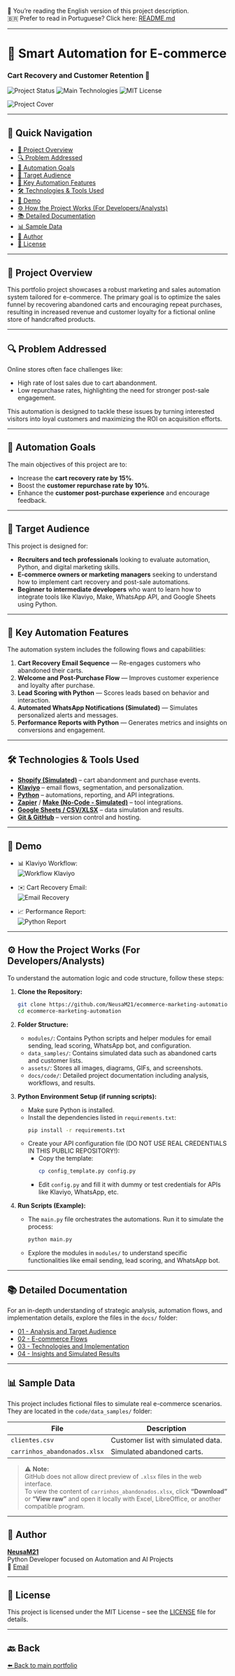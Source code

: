 📖 You’re reading the English version of this project description.  
🇧🇷 Prefer to read in Portuguese? Click here: [README.md](README.md)

---

# 🛒 Smart Automation for E-commerce

### Cart Recovery and Customer Retention 🚀

![Project Status](https://img.shields.io/badge/Status-In%20Development-orange)
![Main Technologies](https://img.shields.io/badge/Tech-Python%2C%20Klaviyo%2C%20Shopify%20(Conceptual)-blue)
![MIT License](https://img.shields.io/badge/License-MIT-green)

![Project Cover](capa-ecommerce.png)

---

## 🧭 Quick Navigation

- [📝 Project Overview](#-project-overview)
- [🔍 Problem Addressed](#-problem-addressed)
- [🎯 Automation Goals](#-automation-goals)
- [🎯 Target Audience](#-target-audience)
- [🚀 Key Automation Features](#-key-automation-features)
- [🛠️ Technologies & Tools Used](#️-technologies--tools-used)
- [🚀 Demo](#-demo)
- [⚙️ How the Project Works (For Developers/Analysts)](#️-how-the-project-works-for-developersanalysts)
- [📚 Detailed Documentation](#-detailed-documentation)
- [📊 Sample Data](#-sample-data)
- [👤 Author](#-author)
- [📄 License](#-license)

---

## 📝 Project Overview

This portfolio project showcases a robust marketing and sales automation system tailored for e-commerce. The primary goal is to optimize the sales funnel by recovering abandoned carts and encouraging repeat purchases, resulting in increased revenue and customer loyalty for a fictional online store of handcrafted products.

---

## 🔍 Problem Addressed

Online stores often face challenges like:

* High rate of lost sales due to cart abandonment.
* Low repurchase rates, highlighting the need for stronger post-sale engagement.

This automation is designed to tackle these issues by turning interested visitors into loyal customers and maximizing the ROI on acquisition efforts.

---

## 🎯 Automation Goals

The main objectives of this project are to:

* Increase the **cart recovery rate by 15%**.
* Boost the **customer repurchase rate by 10%**.
* Enhance the **customer post-purchase experience** and encourage feedback.

---

## 🎯 Target Audience

This project is designed for:

- **Recruiters and tech professionals** looking to evaluate automation, Python, and digital marketing skills.
- **E-commerce owners or marketing managers** seeking to understand how to implement cart recovery and post-sale automations.
- **Beginner to intermediate developers** who want to learn how to integrate tools like Klaviyo, Make, WhatsApp API, and Google Sheets using Python.

---

## 🚀 Key Automation Features

The automation system includes the following flows and capabilities:

1. **Cart Recovery Email Sequence** — Re-engages customers who abandoned their carts.
2. **Welcome and Post-Purchase Flow** — Improves customer experience and loyalty after purchase.
3. **Lead Scoring with Python** — Scores leads based on behavior and interaction.
4. **Automated WhatsApp Notifications (Simulated)** — Simulates personalized alerts and messages.
5. **Performance Reports with Python** — Generates metrics and insights on conversions and engagement.

---

## 🛠️ Technologies & Tools Used

- **[Shopify (Simulated)](https://www.shopify.com/)** – cart abandonment and purchase events.
- **[Klaviyo](https://www.klaviyo.com/)** – email flows, segmentation, and personalization.
- **[Python](https://www.python.org/)** – automations, reporting, and API integrations.
- **[Zapier](https://zapier.com/)** / **[Make (No-Code - Simulated)](https://www.make.com/)** – tool integrations.
- **[Google Sheets / CSV/XLSX](https://www.google.com/sheets/about/)** – data simulation and results.
- **[Git & GitHub](https://github.com/)** – version control and hosting.

---

## 🚀 Demo

* 📊 Klaviyo Workflow:  
  ![Workflow Klaviyo](assets/screenshots/klaviyo_workflow.png)

* ✉️ Cart Recovery Email:  
  ![Email Recovery](assets/screenshots/email_recuperacao.png)

* 📈 Performance Report:  
  ![Python Report](assets/screenshots/relatorio.png)

---

## ⚙️ How the Project Works (For Developers/Analysts)

To understand the automation logic and code structure, follow these steps:

1. **Clone the Repository:**
    ```bash
    git clone https://github.com/NeusaM21/ecommerce-marketing-automation.git
    cd ecommerce-marketing-automation
    ```

2. **Folder Structure:**
    * `modules/`: Contains Python scripts and helper modules for email sending, lead scoring, WhatsApp bot, and configuration.
    * `data_samples/`: Contains simulated data such as abandoned carts and customer lists.
    * `assets/`: Stores all images, diagrams, GIFs, and screenshots.
    * `docs/code/`: Detailed project documentation including analysis, workflows, and results.

3. **Python Environment Setup (if running scripts):**
    * Make sure Python is installed.
    * Install the dependencies listed in `requirements.txt`:
        ```bash
        pip install -r requirements.txt
        ```
    * Create your API configuration file (DO NOT USE REAL CREDENTIALS IN THIS PUBLIC REPOSITORY!):
        * Copy the template:
            ```bash
            cp config_template.py config.py
            ```
        * Edit `config.py` and fill it with dummy or test credentials for APIs like Klaviyo, WhatsApp, etc.

4. **Run Scripts (Example):**
    * The `main.py` file orchestrates the automations. Run it to simulate the process:
        ```bash
        python main.py
        ```
    * Explore the modules in `modules/` to understand specific functionalities like email sending, lead scoring, and WhatsApp bot.

---

## 📚 Detailed Documentation

For an in-depth understanding of strategic analysis, automation flows, and implementation details, explore the files in the `docs/` folder:

- [01 - Analysis and Target Audience](docs/01_Analise_Publico_Alvo.md)  
- [02 - E-commerce Flows](docs/02_Fluxos_Ecommerce.md)  
- [03 - Technologies and Implementation](docs/03_Tecnologias_usadas.md)  
- [04 - Insights and Simulated Results](docs/04_Insights_Resultados.md)

---

## 📊 Sample Data

This project includes fictional files to simulate real e-commerce scenarios. They are located in the `code/data_samples/` folder:

| File                          | Description                              |
|-------------------------------|------------------------------------------|
| `clientes.csv`                | Customer list with simulated data.       |
| `carrinhos_abandonados.xlsx`  | Simulated abandoned carts.               |

> ⚠️ **Note:**  
> GitHub does not allow direct preview of `.xlsx` files in the web interface.  
> To view the content of `carrinhos_abandonados.xlsx`, click **“Download”** or **“View raw”** and open it locally with Excel, LibreOffice, or another compatible program.

---

## 👤 Author

[**NeusaM21**](https://github.com/NeusaM21)  
Python Developer focused on Automation and AI Projects  
📧 [Email](mailto:contact.neusam21@gmail.com)

---

## 📄 License

This project is licensed under the MIT License – see the [LICENSE](LICENSE) file for details.

---

## 🔙 Back

[⬅️ Back to main portfolio](https://github.com/NeusaM21)